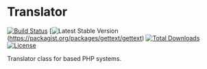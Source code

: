 # Translator
[![Build Status](https://travis-ci.org/oscarotero/Gettext.png?branch=master)](https://travis-ci.org/oscarotero/Gettext)
[![Latest Stable Version](https://poser.pugx.org/gettext/gettext/v/stable.svg)(https://packagist.org/packages/gettext/gettext)
[![Total Downloads](https://poser.pugx.org/gettext/gettext/d/downloads.png)](https://packagist.org/packages/gettext/gettext)
[![License](https://poser.pugx.org/gettext/gettext/license.svg)](https://packagist.org/packages/gettext/gettext)

Translator class for based PHP systems.
